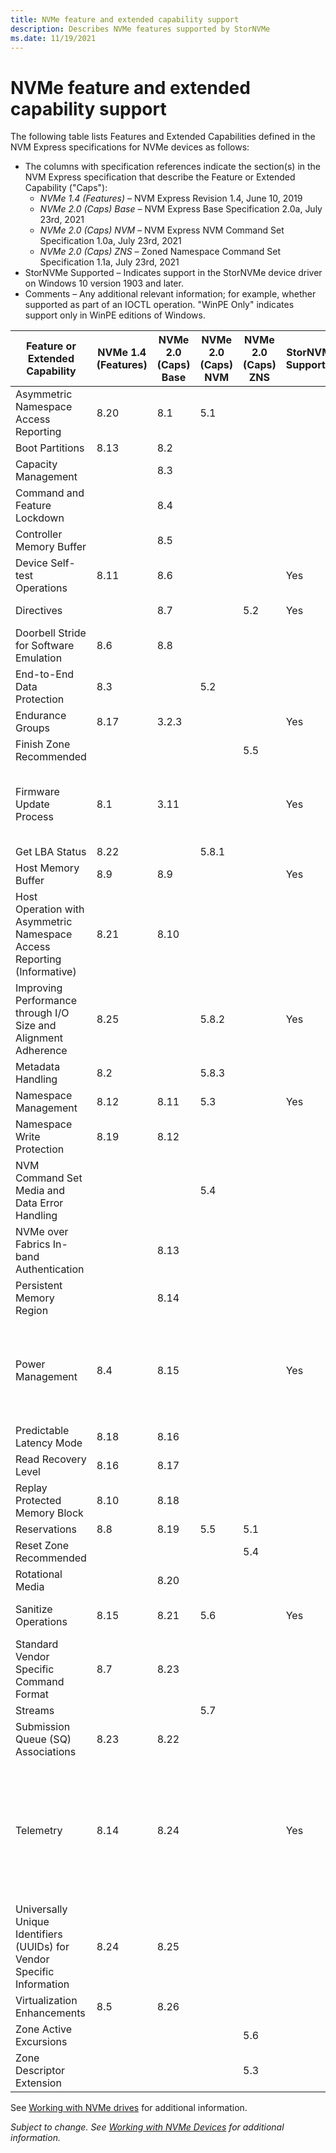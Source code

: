 ```yaml
---
title: NVMe feature and extended capability support
description: Describes NVMe features supported by StorNVMe
ms.date: 11/19/2021
---
```


# NVMe feature and extended capability support

The following table lists Features and Extended Capabilities defined in the NVM Express specifications for NVMe devices as follows:

* The columns with specification references indicate the section(s) in the NVM Express specification that describe the Feature or Extended Capability ("Caps"):
  * *NVMe 1.4 (Features)* – NVM Express Revision 1.4, June 10, 2019
  * *NVMe 2.0 (Caps) Base* – NVM Express Base Specification 2.0a, July 23rd, 2021
  * *NVMe 2.0 (Caps) NVM* – NVM Express NVM Command Set Specification 1.0a, July 23rd, 2021
  * *NVMe 2.0 (Caps) ZNS* – Zoned Namespace Command Set Specification 1.1a, July 23rd, 2021
* StorNVMe Supported – Indicates support in the StorNVMe device driver on Windows 10 version 1903 and later.
* Comments – Any additional relevant information; for example, whether supported as part of an IOCTL operation. "WinPE Only" indicates support only in WinPE editions of Windows.

| Feature or Extended Capability | NVMe 1.4 (Features) | NVMe 2.0 (Caps) Base | NVMe 2.0 (Caps) NVM | NVMe 2.0 (Caps) ZNS | StorNVMe Supported | Comments |
| -- | -- | -- | -- | -- | -- | -- |
| Asymmetric Namespace Access Reporting | 8.20 | 8.1 | 5.1 |  |  |  |
| Boot Partitions                       | 8.13 | 8.2 |     |  |  |  |
| Capacity Management                   |      | 8.3 |     |  |  |  |
| Command and Feature Lockdown          |      | 8.4 |     |  |  |  |
| Controller Memory Buffer              |      | 8.5 |     |  |  |  |
| Device Self-test Operations           | 8.11 | 8.6 |     |  | Yes | Available through [IOCTL_STORAGE_PROTOCOL_COMMAND](/windows-hardware/drivers/ddi/ntddstor/ni-ntddstor-ioctl_storage_protocol_command). |
| Directives                            |      | 8.7 |     | 5.2 | Yes | Supports Identify (Directive Type 00h) and Streams (Directive Type 01h) |
| Doorbell Stride for Software Emulation | 8.6 | 8.8 |  |  |  |  |
| End-to-End Data Protection            | 8.3 |  | 5.2 |  |  |  |
| Endurance Groups                      | 8.17 | 3.2.3 |  |  | Yes | May be retrieved through [IOCTL_STORAGE_QUERY_PROPERTY](/windows-hardware/drivers/ddi/ntddstor/ni-ntddstor-ioctl_storage_query_property) |
| Finish Zone Recommended      |  |  |  | 5.5 | | From Windows 11, Windows Server 2022. Reserved for Microsoft internal use. |
| Firmware Update Process      | 8.1 | 3.11 |  |  | Yes | Supports Slot 1 READ-ONLY, multiple slots for Commit/Download. Aligns to controller reported FW Update Granularity. Firmware Activation without Reset supported via Commit Action (CA)  011b of Firmware Commit Admin Command |
| Get LBA Status               | 8.22 |  | 5.8.1 |  |  |  |
| Host Memory Buffer | 8.9 | 8.9 |  |  | Yes |  |
| Host Operation with Asymmetric Namespace Access Reporting (Informative) | 8.21 | 8.10 |  |  |  |  |
| Improving Performance through I/O Size and Alignment Adherence | 8.25 |  | 5.8.2 |  | Yes | Supports Namespace Optimal IO Boundary (NOIOB). Currently does not support NPWG, NPWA, NPDG, NPDA, or NOWS. |
| Metadata Handling | 8.2 |  | 5.8.3 |  |  |  |
| Namespace Management   | 8.12 | 8.11 | 5.3 |  | Yes | WinPE only. Available through [IOCTL_STORAGE_PROTOCOL_COMMAND](/windows-hardware/drivers/ddi/ntddstor/ni-ntddstor-ioctl_storage_protocol_command) |
| Namespace Write Protection | 8.19 | 8.12 |  |  |  |  |
| NVM Command Set Media and Data Error Handling |  |  | 5.4 |  |  |  |
| NVMe over Fabrics In-band Authentication |  | 8.13 |  |  |  |  |
| Persistent Memory Region |  | 8.14 |  |  |  |  |
| Power Management | 8.4 | 8.15 |  |  | Yes | Supports non-operational power states. Autonomous power state transitions are disabled by default. Runtime D3 transitions are enabled by default for selected platforms in Modern Stand-by. Host controlled thermal management Get/Set features supported through [IOCTL_STORAGE_QUERY_PROPERTY](/windows-hardware/drivers/ddi/ntddstor/ni-ntddstor-ioctl_storage_query_property) and [IOCTL_STORAGE_SET_PROPERTY](/windows-hardware/drivers/ddi/ntddstor/ni-ntddstor-ioctl_storage_set_property). |
| Predictable Latency Mode      | 8.18 | 8.16 |     |     |  |  |
| Read Recovery Level           | 8.16 | 8.17 |     |     |  |  |
| Replay Protected Memory Block | 8.10 | 8.18 |     |     |  |  |
| Reservations                  | 8.8  | 8.19 | 5.5 | 5.1 |  |  |
| Reset Zone Recommended        |      |      |     | 5.4 |  | From Windows 11, Windows Server 2022. Reserved for Microsoft internal use. |
| Rotational Media              |      | 8.20 |  |  |  |  |
| Sanitize Operations           | 8.15 | 8.21 | 5.6 |  | Yes | [IOCTL_STORAGE_PROTOCOL_COMMAND](/windows-hardware/drivers/ddi/ntddstor/ni-ntddstor-ioctl_storage_protocol_command). WinPE only prior to Windows 11, Windows Server 2022 |
| Standard Vendor Specific Command Format | 8.7 | 8.23 |  |  |  |  |
| Streams                       |  |  | 5.7 |  |  |  |
| Submission Queue (SQ) Associations | 8.23 | 8.22 |  |  |  |  |
| Telemetry | 8.14 | 8.24 |  |  | Yes | Supported through [IOCTL_SCSI_PASS_THROUGH](/windows-hardware/drivers/ddi/ntddscsi/ni-ntddscsi-ioctl_scsi_pass_through) using command SCSIOP_READ_DATA_BUFF16 with buffer mode as READ_BUFFER_MODE_ERROR_HISTORY. Also available through StorageAdapterProtocolSpecificProperty and StorageDeviceProtocolSpecificProperty from [IOCTL_STORAGE_QUERY_PROPERTY](/windows-hardware/drivers/ddi/ntddstor/ni-ntddstor-ioctl_storage_query_property). For host telemetry, also available through [IOCTL_STORAGE_GET_DEVICE_INTERNAL_LOG](/windows-hardware/drivers/ddi/ntddstor/ni-ntddstor-ioctl_storage_get_device_internal_log) starting with Windows 10, version 2004. |
| Universally Unique Identifiers (UUIDs) for Vendor Specific Information | 8.24 | 8.25 |  |  |  |  |
| Virtualization Enhancements | 8.5 | 8.26 |  |  |  |  |
| Zone Active Excursions |  |  |  | 5.6 |  | From Windows 11, Windows Server 2022. Reserved for Microsoft internal use. |
| Zone Descriptor Extension |  |  |  | 5.3 |  | From Windows 11, Windows Server 2022. Reserved for Microsoft internal use. |

See [Working with NVMe drives](/windows/win32/fileio/working-with-nvme-devices#protocol-specific-queries) for additional information.

*Subject to change. See [Working with NVMe Devices](/windows/win32/fileio/working-with-nvme-devices) for additional information.*
